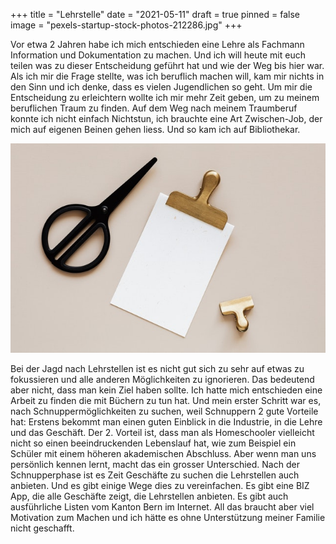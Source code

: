 +++
title = "Lehrstelle"
date = "2021-05-11"
draft = true
pinned = false
image = "pexels-startup-stock-photos-212286.jpg"
+++


Vor etwa 2 Jahren habe ich mich entschieden eine Lehre als Fachmann Information und Dokumentation zu machen. Und ich will heute mit euch teilen was zu dieser Entscheidung geführt hat und wie der Weg bis hier war. Als ich mir die Frage stellte, was ich beruflich machen will, kam mir nichts in den Sinn und ich denke, dass es vielen Jugendlichen so geht. Um mir die Entscheidung zu erleichtern wollte ich mir mehr Zeit geben, um zu meinem beruflichen Traum zu finden. Auf dem Weg nach meinem Traumberuf konnte ich nicht einfach Nichtstun, ich brauchte eine Art Zwischen-Job, der mich auf eigenen Beinen gehen liess. Und so kam ich auf Bibliothekar.

![](pexels-karolina-grabowska-4226792.jpg)

Bei der Jagd nach Lehrstellen ist es nicht gut sich zu sehr auf etwas zu fokussieren und alle anderen Möglichkeiten zu ignorieren. Das bedeutend aber nicht, dass man kein Ziel haben sollte. Ich hatte mich entschieden eine Arbeit zu finden die mit Büchern zu tun hat. Und mein erster Schritt war es, nach Schnuppermöglichkeiten zu suchen, weil Schnuppern 2 gute Vorteile hat: Erstens bekommt man einen guten Einblick in die Industrie, in die Lehre und das Geschäft. Der 2. Vorteil ist, dass man als Homeschooler vielleicht nicht so einen beeindruckenden Lebenslauf hat, wie zum Beispiel ein Schüler mit einem höheren akademischen Abschluss. Aber wenn man uns persönlich kennen lernt, macht das ein grosser Unterschied. Nach der Schnupperphase ist es Zeit Geschäfte zu suchen die Lehrstellen auch anbieten. Und es gibt einige Wege dies zu vereinfachen. Es gibt eine BIZ App, die alle Geschäfte zeigt, die Lehrstellen anbieten. Es gibt auch ausführliche Listen vom Kanton Bern im Internet. All das braucht aber viel Motivation zum Machen und ich hätte es ohne Unterstützung meiner Familie nicht geschafft.